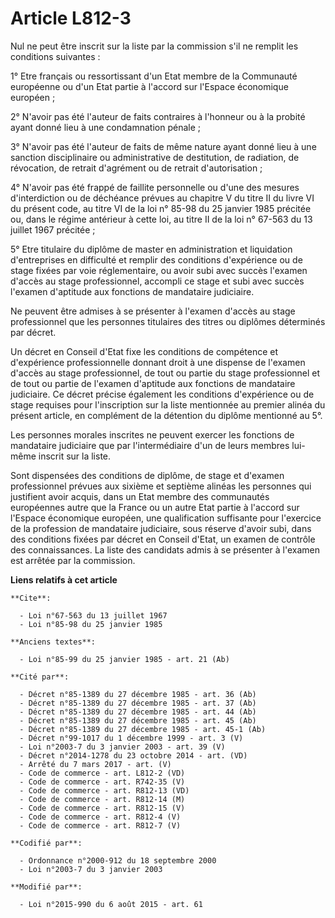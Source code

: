 # Article L812-3

Nul ne peut être inscrit sur la liste par la commission s'il ne remplit les conditions suivantes : 

1° Etre français ou ressortissant d'un Etat membre de la Communauté européenne ou d'un Etat partie à l'accord sur l'Espace
économique européen ; 

2° N'avoir pas été l'auteur de faits contraires à l'honneur ou à la probité ayant donné lieu à une condamnation pénale ; 

3° N'avoir pas été l'auteur de faits de même nature ayant donné lieu à une sanction disciplinaire ou administrative de
destitution, de radiation, de révocation, de retrait d'agrément ou de retrait d'autorisation ; 

4° N'avoir pas été frappé de faillite personnelle ou d'une des mesures d'interdiction ou de déchéance prévues au chapitre V
du titre II du livre VI du présent code, au titre VI de la loi n° 85-98 du 25 janvier 1985 précitée ou, dans le régime
antérieur à cette loi, au titre II de la loi n° 67-563 du 13 juillet 1967 précitée ; 

5° Etre titulaire du diplôme de master en administration et liquidation d'entreprises en difficulté et remplir des conditions
d'expérience ou de stage fixées par voie réglementaire, ou avoir subi avec succès l'examen d'accès au stage professionnel,
accompli ce stage et subi avec succès l'examen d'aptitude aux fonctions de mandataire judiciaire. 

Ne peuvent être admises à se présenter à l'examen d'accès au stage professionnel que les personnes titulaires des titres ou
diplômes déterminés par décret. 

Un décret en Conseil d'Etat fixe les conditions de compétence et d'expérience professionnelle donnant droit à une dispense de
l'examen d'accès au stage professionnel, de tout ou partie du stage professionnel et de tout ou partie de l'examen d'aptitude
aux fonctions de mandataire judiciaire. Ce décret précise également les conditions d'expérience ou de stage requises pour
l'inscription sur la liste mentionnée au premier alinéa du présent article, en complément de la détention du diplôme
mentionné au 5°.

Les personnes morales inscrites ne peuvent exercer les fonctions de mandataire judiciaire que par l'intermédiaire d'un de
leurs membres lui-même inscrit sur la liste. 

Sont dispensées des conditions de diplôme, de stage et d'examen professionnel prévues aux sixième et septième alinéas les
personnes qui justifient avoir acquis, dans un Etat membre des communautés européennes autre que la France ou un autre Etat
partie à l'accord sur l'Espace économique européen, une qualification suffisante pour l'exercice de la profession de
mandataire judiciaire, sous réserve d'avoir subi, dans des conditions fixées par décret en Conseil d'Etat, un examen de
contrôle des connaissances. La liste des candidats admis à se présenter à l'examen est arrêtée par la commission.

**Liens relatifs à cet article**

	**Cite**:

	  - Loi n°67-563 du 13 juillet 1967
	  - Loi n°85-98 du 25 janvier 1985

	**Anciens textes**:

	  - Loi n°85-99 du 25 janvier 1985 - art. 21 (Ab)

	**Cité par**:

	  - Décret n°85-1389 du 27 décembre 1985 - art. 36 (Ab)
	  - Décret n°85-1389 du 27 décembre 1985 - art. 37 (Ab)
	  - Décret n°85-1389 du 27 décembre 1985 - art. 44 (Ab)
	  - Décret n°85-1389 du 27 décembre 1985 - art. 45 (Ab)
	  - Décret n°85-1389 du 27 décembre 1985 - art. 45-1 (Ab)
	  - Décret n°99-1017 du 1 décembre 1999 - art. 3 (V)
	  - Loi n°2003-7 du 3 janvier 2003 - art. 39 (V)
	  - Décret n°2014-1278 du 23 octobre 2014 - art. (VD)
	  - Arrêté du 7 mars 2017 - art. (V)
	  - Code de commerce - art. L812-2 (VD)
	  - Code de commerce - art. R742-35 (V)
	  - Code de commerce - art. R812-13 (VD)
	  - Code de commerce - art. R812-14 (M)
	  - Code de commerce - art. R812-15 (V)
	  - Code de commerce - art. R812-4 (V)
	  - Code de commerce - art. R812-7 (V)

	**Codifié par**:

	  - Ordonnance n°2000-912 du 18 septembre 2000
	  - Loi n°2003-7 du 3 janvier 2003

	**Modifié par**:

	  - Loi n°2015-990 du 6 août 2015 - art. 61
